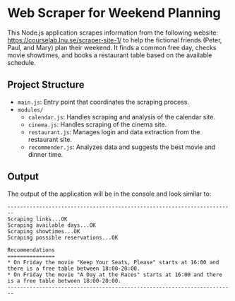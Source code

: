 # Web Scraper for Weekend Planning

This Node.js application scrapes information from the following website: https://courselab.lnu.se/scraper-site-1/ to help the fictional friends (Peter, Paul, and Mary) plan their weekend. It finds a common free day, checks movie showtimes, and books a restaurant table based on the available schedule.


## Project Structure
- `main.js`: Entry point that coordinates the scraping process.
- `modules/`
  - `calendar.js`: Handles scraping and analysis of the calendar site.
  - `cinema.js`: Handles scraping of the cinema site.
  - `restaurant.js`: Manages login and data extraction from the restaurant site.
  - `recommender.js`: Analyzes data and suggests the best movie and dinner time.


## Output
The output of the application will be in the console and look similar to:
```
------------------------------------------------------------------------
Scraping links...OK
Scraping available days...OK
Scraping showtimes...OK
Scraping possible reservations...OK

Recommendations
===============
* On Friday the movie "Keep Your Seats, Please" starts at 16:00 and there is a free table between 18:00-20:00.
* On Friday the movie "A Day at the Races" starts at 16:00 and there is a free table between 18:00-20:00.
------------------------------------------------------------------------
